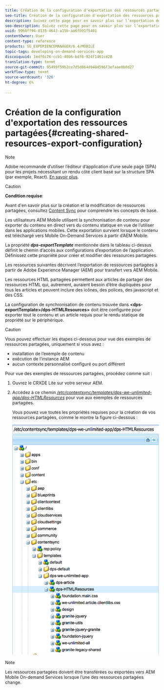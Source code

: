 ```yaml
---
title: Création de la configuration d'exportation des ressources partagées
seo-title: Création de la configuration d'exportation des ressources partagées
description: Suivez cette page pour en savoir plus sur l’exportation de ressources partagées à partir de Adobe Experience Manager (AEM) en vue de leur téléchargement vers AEM Mobile.
seo-description: Suivez cette page pour en savoir plus sur l’exportation de ressources partagées à partir de Adobe Experience Manager (AEM) en vue de leur téléchargement vers AEM Mobile.
uuid: 99b8ff94-8135-4643-a15b-aa6fb91f5401
contentOwner: User
content-type: reference
products: SG_EXPERIENCEMANAGER/6.4/MOBILE
topic-tags: developing-on-demand-services-app
discoiquuid: 1edf6c76-ccb1-40b6-bdf6-924f1461cd28
translation-type: tm+mt
source-git-commit: 95499f59b2ce7d5d864d948d596f3efaae0b0d27
workflow-type: tm+mt
source-wordcount: '326'
ht-degree: 6%

---
```



# Création de la configuration d&#39;exportation des ressources partagées{#creating-shared-resources-export-configuration}

>[!NOTE]
>
>Adobe recommande d’utiliser l’éditeur d’application d’une seule page (SPA) pour les projets nécessitant un rendu côté client basé sur la structure SPA (par exemple, React). [En savoir plus](/help/sites-developing/spa-overview.md).

>[!CAUTION]
>
>**Condition requise**:
>
>Avant d&#39;en savoir plus sur la création et la modification de ressources partagées, consultez [Content Sync](/help/mobile/mobile-ondemand-contentsync.md) pour comprendre les concepts de base.

Les utilisateurs AEM Mobile utilisent la synchronisation de contenu pour exporter du contenu en direct vers du contenu statique en vue de l’utiliser dans les applications mobiles. Cette exportation survient lorsque le contenu est téléchargé vers Mobile On-Demand Services à partir d’AEM Mobile.

La propriété ***dps-exportTemplate*** mentionnée dans le tableau ci-dessus définit le chemin d’accès aux configurations d’exportation de l’application. Définissez cette propriété pour créer et modifier des ressources partagées.

Les ressources suivantes décrivent l’exportation de ressources partagées à partir de Adobe Experience Manager (AEM) pour transfert vers AEM Mobile.

Les ressources HTML partagées permettent aux articles de partager des ressources HTML qui, autrement, auraient besoin d’être dupliquées pour tous les articles et peuvent inclure des icônes, des polices, des javascript et des CSS.

La configuration de synchronisation de contenu trouvée dans **&lt;dps-exportTemplate>/dps-HTMLResources>** doit être configurée pour exporter tout le contenu et un article requis pour le rendu statique de propriété sur le périphérique.

>[!CAUTION]
>
>Vous pouvez effectuer les étapes ci-dessous pour vue des exemples de ressources partagées, uniquement si vous avez :
>
>* installation de l’exemple de contenu
>* exécution de l’instance AEM
>* aucun contexte personnalisé configuré ou port différent

>



Pour vue des exemples de ressources partagées, procédez comme suit :

1. Ouvrez le CRXDE Lite sur votre serveur AEM.
1. Accédez à ce chemin *[/etc/contentsync/templates/dps-we-unlimited-app/dps-HTMLResources](http://localhost:4502/crx/de/index.jsp#/etc/contentsync/templates/dps-we-unlimited-app/dps-HTMLResources)* pour vue aux exemples de ressources partagées.

   Vous pouvez vue toutes les propriétés requises pour la création de vos ressources partagées, comme le montre la figure ci-dessous :

   ![chlimage_1-145](assets/chlimage_1-145.png)

>[!NOTE]
>
>Les ressources partagées doivent être transférées ou exportées vers AEM Mobile On-demand Services lorsque l’une des ressources partagées change.

